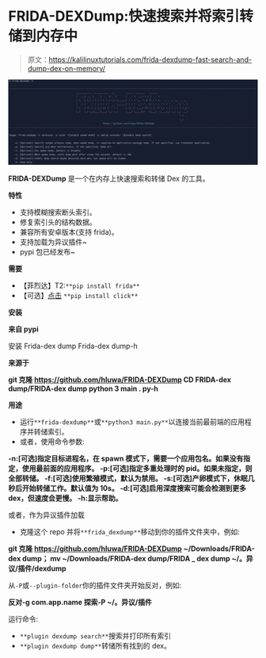 # FRIDA-DEXDump:快速搜索并将索引转储到内存中

> 原文：<https://kalilinuxtutorials.com/frida-dexdump-fast-search-and-dump-dex-on-memory/>

[![FRIDA-DEXDump : Fast Search And Dump Dex On Memory](img/f6e6642f040f5c74491436a414b8bed1.png "FRIDA-DEXDump : Fast Search And Dump Dex On Memory")](https://1.bp.blogspot.com/-PvhV-_jJfqo/YOR1wF4rK2I/AAAAAAAAJ5Y/7skpMrScRzcRPpXGbr2Ya0GONX5u4IFegCLcBGAsYHQ/s1110/screenshot%2B%25281%2529.png)

**FRIDA-DEXDump** 是一个在内存上快速搜索和转储 Dex 的工具。

**特性**

*   支持模糊搜索断头索引。
*   修复索引头的结构数据。
*   兼容所有安卓版本(支持 frida)。
*   支持加载为异议插件~
*   pypi 包已经发布~

**需要**

*   【菲烈达】T2:`**pip install frida**`
*   【可选】[点击](https://pypi.org/project/click/) `**pip install click**`

**安装**

**来自 pypi**

安装 Frida-dex dump
Frida-dex dump-h

**来源于**

**git 克隆 https://github.com/hluwa/FRIDA-DEXDump
CD FRIDA-dex dump/FRIDA-dex dump
python 3 main . py-h**

**用途**

*   运行`**frida-dexdump**`或`**python3 main.py**`以连接当前最前端的应用程序并转储索引。
*   或者，使用命令参数:

**-n:[可选]指定目标进程名，在 spawn 模式下，需要一个应用包名。如果没有指定，使用最前面的应用程序。
-p:[可选]指定多重处理时的 pid。如果未指定，则全部转储。
-f:[可选]使用繁殖模式，默认为禁用。
-s:[可选]产卵模式下，休眠几秒后开始转储工作。默认值为 10s。
-d:[可选]启用深度搜索可能会检测到更多 dex，但速度会更慢。
-h:显示帮助。**

或者，作为异议插件加载

*   克隆这个 repo 并将`**frida_dexdump**`移动到你的插件文件夹中，例如:

**git 克隆 https://github.com/hluwa/FRIDA-DEXDump ~/Downloads/FRIDA-dex dump；
mv ~/Downloads/FRIDA-dex dump/FRIDA _ dex dump ~/。异议/插件/dexdump**

从`-P`或`--plugin-folder`你的插件文件夹开始反对，例如:

**反对-g com.app.name 探索-P ~/。异议/插件**

运行命令:

*   `**plugin dexdump search**`搜索并打印所有索引
*   `**plugin dexdump dump**`转储所有找到的 dex。